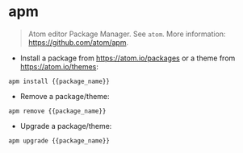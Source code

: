 # apm

> Atom editor Package Manager.
> See `atom`.
> More information: <https://github.com/atom/apm>.

- Install a package from https://atom.io/packages or a theme from https://atom.io/themes:

`apm install {{package_name}}`

- Remove a package/theme:

`apm remove {{package_name}}`

- Upgrade a package/theme:

`apm upgrade {{package_name}}`

